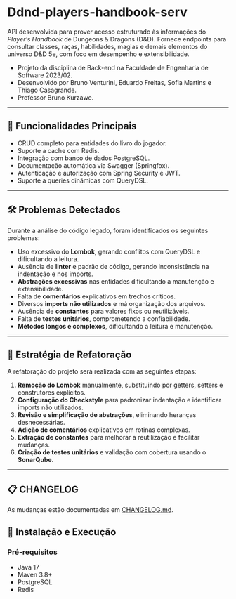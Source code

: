 # Ddnd-players-handbook-serv

API desenvolvida para prover acesso estruturado às informações do *Player’s Handbook* de Dungeons & Dragons (D\&D). Fornece endpoints para consultar classes, raças, habilidades, magias e demais elementos do universo D\&D 5e, com foco em desempenho e extensibilidade.
- Projeto da disciplina de Back-end na Faculdade de Engenharia de Software 2023/02.
- Desenvolvido por Bruno Venturini, Eduardo Freitas, Sofia Martins e Thiago Casagrande.
- Professor Bruno Kurzawe.
---

## 🧹 Funcionalidades Principais

* CRUD completo para entidades do livro do jogador.
* Suporte a cache com Redis.
* Integração com banco de dados PostgreSQL.
* Documentação automática via Swagger (Springfox).
* Autenticação e autorização com Spring Security e JWT.
* Suporte a queries dinâmicas com QueryDSL.

---

## 🛠️ Problemas Detectados

Durante a análise do código legado, foram identificados os seguintes problemas:

* Uso excessivo do **Lombok**, gerando conflitos com QueryDSL e dificultando a leitura.
* Ausência de **linter** e padrão de código, gerando inconsistência na indentação e nos imports.
* **Abstrações excessivas** nas entidades dificultando a manutenção e extensibilidade.
* Falta de **comentários** explicativos em trechos críticos.
* Diversos **imports não utilizados** e má organização dos arquivos.
* Ausência de **constantes** para valores fixos ou reutilizáveis.
* Falta de **testes unitários**, comprometendo a confiabilidade.
* **Métodos longos e complexos**, dificultando a leitura e manutenção.

---

## 🔁 Estratégia de Refatoração

A refatoração do projeto será realizada com as seguintes etapas:

1. **Remoção do Lombok** manualmente, substituindo por getters, setters e construtores explícitos.
2. **Configuração do Checkstyle** para padronizar indentação e identificar imports não utilizados.
3. **Revisão e simplificação de abstrações**, eliminando heranças desnecessárias.
4. **Adição de comentários** explicativos em rotinas complexas.
5. **Extração de constantes** para melhorar a reutilização e facilitar mudanças.
6. **Criação de testes unitários** e validação com cobertura usando o **SonarQube**.

---

## 📋 CHANGELOG

As mudanças estão documentadas em [CHANGELOG.md](./CHANGELOG.md).

## 🚀 Instalação e Execução

### Pré-requisitos

* Java 17
* Maven 3.8+
* PostgreSQL
* Redis
